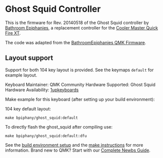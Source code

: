 # Ghost Squid Controller

This is the firmware for Rev. 20140518 of the Ghost Squid controller
by [Bathroom Epiphanies](http://bathroomepiphanies.com/controllers/),
a replacement controller for the [Cooler Master Quick Fire
XT](https://www.coolermaster.com/catalog/peripheral/keyboards/quick-fire-xt/).

The code was adapted from the [BathroomEpiphanies QMK
Firmware](https://github.com/BathroomEpiphanies/epiphanies_qmk_keyboard/tree/master/keyboards/ghost_squid_20140518).

## Layout support

Support for both 104 key layout is provided. See the
keymaps `default` for example layout.

Keyboard Maintainer: QMK Community
Hardware Supported: Ghost Squid
Hardware Availability: [1upkeyboards](https://1upkeyboards.com/shop/controllers/qf-xt-ghost-squid-controller-2/)

Make example for this keyboard (after setting up your build environment):

104 key default layout:

```
make bpiphany/ghost_squid:default
```

To directly flash the ghost_squid after compiling use:

```
make bpiphany/ghost_squid:default:dfu
```

See the [build environment setup](https://docs.qmk.fm/#/getting_started_build_tools) and the [make instructions](https://docs.qmk.fm/#/getting_started_make_guide) for more information. Brand new to QMK? Start with our [Complete Newbs Guide](https://docs.qmk.fm/#/newbs).
